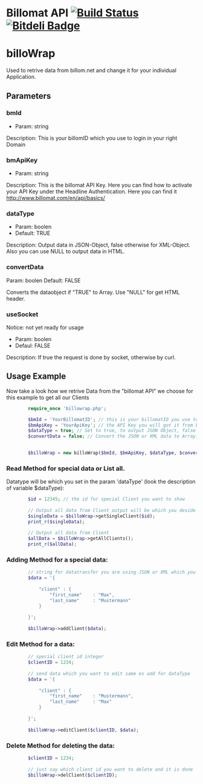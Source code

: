 # Billomat API [![Build Status](https://travis-ci.org/webfacer/billoWrap.png?branch=master)](https://travis-ci.org/webfacer/billoWrap) [![Bitdeli Badge](https://d2weczhvl823v0.cloudfront.net/webfacer/billowrap/trend.png)](https://bitdeli.com/free "Bitdeli Badge")

billoWrap
=========

Used to retrive data from billom.net and change it for your individual Application.

Parameters
----------

### bmId

* Param: string

Description:
This is your billomID  which you use to login in your right Domain


### bmApiKey

* Param: string

Description:
This is the billomat API Key.
Here you can find how to activate your API Key under the Headline Authentication.
Here you can find it http://www.billomat.com/en/api/basics/


### dataType

* Param: boolen
* Default: TRUE

Description:
Output data in JSON-Object, false otherwise for XML-Object. Also you can use NULL to output data in HTML.


### convertData

Param: boolen
Default: FALSE

Converts the dataobject if "TRUE" to Array. Use "NULL" for get HTML header.

### useSocket

Notice: not yet ready for usage

* Param: boolen
* Defaul: FALSE

Description:
If true the request is done by socket, otherwise by curl.


## Usage Example

Now take a look how we retrive Data from the "billomat API" we choose for this example to get all our Clients
```php
        require_once 'billowrap.php';

        $bmId = 'YourBillomatID'; // this is your billomatID you use to login
        $bmApiKey = 'YourApiKey'; // the API Key you will got it from billomat settings check the explanation http://www.billomat.com/en/api/basics/
        $dataType = true; // Set to true, to output JSON Object, false otherwise for XML Object
        $convertData = false; // Convert the JSON or XML data to Array, false otherwise for not converting the object 

    
        $billoWrap = new billoWrap($bmId, $bmApiKey, $dataType, $convertData);
```        

### Read Method for special data or List all.
Datatype will be which you set in the param 'dataType' (look the description of variable $dataType):
```php
        $id = 12345; // the id for special Client you want to show
    
    	// Output all data from Client output will be which you deside in $dataType
        $singleData = $billoWrap->getSingleClient($id); 
        print_r($singleData);
    
    	// Output all data from Client
        $allData = $billoWrap->getAllClients(); 
        print_r($allData);

```
### Adding Method for a special data:
```php        
        // string for datatransfer you are using JSON or XML which you predefined on dataType for reques type data
        $data = '{
            
            "client" : {
                "first_name"    : "Max",
                "last_name"     : "Mustermann"
            }
            
        }';
        
        $billoWrap->addClient($data);
```        
### Edit Method for a data:
```php
        // special client id integer
        $clientID = 1234;
        
        // send data which you want to edit same es add for dataType
        $data = '{
            
            "client" : {
                "first_name"    : "Mustermann",
                "last_name"     : "Max"
            }
            
        }';
        
        $billoWrap->editClient($clientID, $data);
```        
### Delete Method for deleting the data:
```php        
        $clientID = 1234;
        
        // just say which client id you want to delete and it is done
        $billoWrap->delClient($clientID);
```

